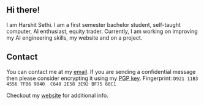 ## Hi there!

I am Harshit Sethi. I am a first semester bachelor student, self-taught computer, AI enthusiast, equity trader. Currently, I am working on improving my AI engineering skills, my website and on a project.

## Contact

You can contact me at my [email](mailto:hstsethi@outlook.com). If you are sending a confidential message then please consider encrypting it using my [PGP key](https://raw.githubusercontent.com/hstsethi/hstsethi/main/hst-sethi-key.asc). Fingerprint: `D921 11B3 4556 7FB6 9040  C648 2E58 3E92 BF75 68C1`

Checkout my [website](https://hstsethi.vercel.app) for additional info.
